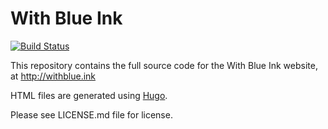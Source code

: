 # With Blue Ink

[![Build Status](https://dev.azure.com/italypaleale/WithBlueInk/_apis/build/status/WithBlueInk-Hugo-CI?branchName=master)](https://dev.azure.com/italypaleale/WithBlueInk/_build/latest?definitionId=14&branchName=master)

This repository contains the full source code for the With Blue Ink website, at http://withblue.ink

HTML files are generated using [Hugo](http://gohugo.io).

Please see LICENSE.md file for license.
